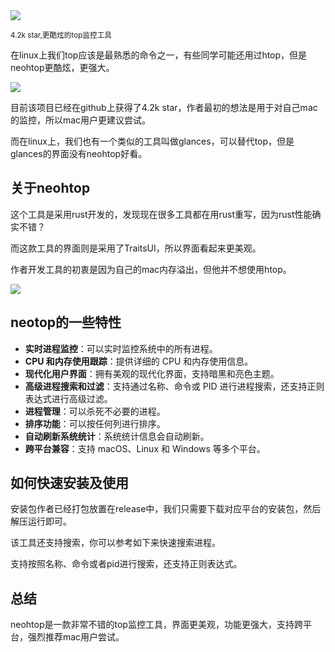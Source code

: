 <img src="/assets/image/241129-neohtop.png">

<small>4.2k star,更酷炫的top监控工具</small>

在linux上我们top应该是最熟悉的命令之一，有些同学可能还用过htop，但是neohtop更酷炫，更强大。

![](./241129-neohtop.png)

目前该项目已经在github上获得了4.2k star，作者最初的想法是用于对自己mac的监控，所以mac用户更建议尝试。

而在linux上，我们也有一个类似的工具叫做glances，可以替代top，但是glances的界面没有neohtop好看。

## 关于neohtop

这个工具是采用rust开发的，发现现在很多工具都在用rust重写，因为rust性能确实不错？

而这款工具的界面则是采用了TraitsUI，所以界面看起来更美观。

作者开发工具的初衷是因为自己的mac内存溢出，但他并不想使用htop。

![](./241129-neohtop-1.png)


## neotop的一些特性

- **实时进程监控**：可以实时监控系统中的所有进程。
- **CPU 和内存使用跟踪**：提供详细的 CPU 和内存使用信息。
- **现代化用户界面**：拥有美观的现代化界面，支持暗黑和亮色主题。
- **高级进程搜索和过滤**：支持通过名称、命令或 PID 进行进程搜索，还支持正则表达式进行高级过滤。
- **进程管理**：可以杀死不必要的进程。
- **排序功能**：可以按任何列进行排序。
- **自动刷新系统统计**：系统统计信息会自动刷新。
- **跨平台兼容**：支持 macOS、Linux 和 Windows 等多个平台。


## 如何快速安装及使用

安装包作者已经打包放置在release中，我们只需要下载对应平台的安装包，然后解压运行即可。

该工具还支持搜索，你可以参考如下来快速搜索进程。

支持按照名称、命令或者pid进行搜索，还支持正则表达式。

## 总结

neohtop是一款非常不错的top监控工具，界面更美观，功能更强大，支持跨平台，强烈推荐mac用户尝试。










